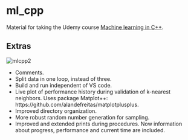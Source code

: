 # ml_cpp

Material for taking the Udemy course [Machine learning in C++](https://www.udemy.com/course/machine-learning-in-cpp/).

## Extras

![mlcpp2](https://github.com/LucasMSpereira/ml_cpp/assets/84910559/e1842498-b493-4bab-87a2-0e42924ed92b)

<ul>
  <li>Comments.</li>
  <li>Split data in one loop, instead of three.</li>
  <li>Build and run independent of VS code.</li>
  <li>Live plot of performance history during validation of k-nearest neighbors. Uses package Matplot++: https://github.com/alandefreitas/matplotplusplus.</li>
  <li>Improved directory organization.</li>
  <li>More robust random number generation for sampling.</li>
  <li>Improved and extended prints during procedures. Now information about progress, performance and current time are included.</li>
</ul>
